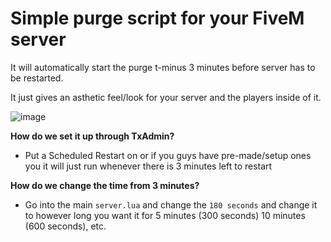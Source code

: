 # Simple purge script for your FiveM server

It will automatically start the purge t-minus 3 minutes before server has to be restarted.

It just gives an asthetic feel/look for your server and the players inside of it.

![image](https://github.com/user-attachments/assets/07f9ed44-d9d6-4080-be57-00ebfedb7766)

**How do we set it up through TxAdmin?**
- Put a Scheduled Restart on or if you guys have pre-made/setup ones you it will just run whenever there is 3 minutes left to restart

**How do we change the time from 3 minutes?**
- Go into the main `server.lua` and change the `180 seconds` and change it to however long you want it for 5 minutes (300 seconds) 10 minutes (600 seconds), etc.
